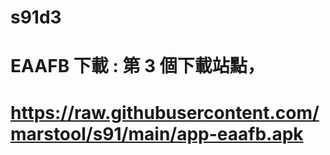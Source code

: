 # s91d3

# EAAFB 下載 : 第 3 個下載站點，

# https://raw.githubusercontent.com/marstool/s91/main/app-eaafb.apk

